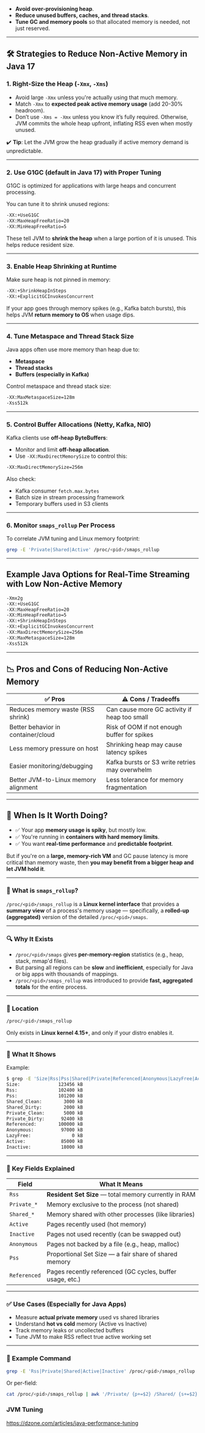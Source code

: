 

* **Avoid over-provisioning heap**.
* **Reduce unused buffers, caches, and thread stacks**.
* **Tune GC and memory pools** so that allocated memory is needed, not just reserved.

---

## 🛠️ Strategies to Reduce Non-Active Memory in Java 17

### 1. **Right-Size the Heap (`-Xmx`, `-Xms`)**

* Avoid large `-Xmx` unless you're actually using that much memory.
* Match `-Xmx` to **expected peak active memory usage** (add 20-30% headroom).
* Don’t use `-Xms = -Xmx` unless you know it’s fully required. Otherwise, JVM commits the whole heap upfront, inflating RSS even when mostly unused.

✔️ **Tip**: Let the JVM grow the heap gradually if active memory demand is unpredictable.

---

### 2. **Use G1GC (default in Java 17) with Proper Tuning**

G1GC is optimized for applications with large heaps and concurrent processing.

You can tune it to shrink unused regions:

```sh
-XX:+UseG1GC
-XX:MaxHeapFreeRatio=20
-XX:MinHeapFreeRatio=5
```

These tell JVM to **shrink the heap** when a large portion of it is unused. This helps reduce resident size.

---

### 3. **Enable Heap Shrinking at Runtime**

Make sure heap is not pinned in memory:

```sh
-XX:+ShrinkHeapInSteps
-XX:+ExplicitGCInvokesConcurrent
```

If your app goes through memory spikes (e.g., Kafka batch bursts), this helps JVM **return memory to OS** when usage dips.

---

### 4. **Tune Metaspace and Thread Stack Size**

Java apps often use more memory than heap due to:

* **Metaspace**
* **Thread stacks**
* **Buffers (especially in Kafka)**

Control metaspace and thread stack size:

```sh
-XX:MaxMetaspaceSize=128m
-Xss512k
```

---

### 5. **Control Buffer Allocations (Netty, Kafka, NIO)**

Kafka clients use **off-heap ByteBuffers**:

* Monitor and limit **off-heap allocation**.
* Use `-XX:MaxDirectMemorySize` to control this:

```sh
-XX:MaxDirectMemorySize=256m
```

Also check:

* Kafka consumer `fetch.max.bytes`
* Batch size in stream processing framework
* Temporary buffers used in S3 clients

---

### 6. **Monitor `smaps_rollup` Per Process**

To correlate JVM tuning and Linux memory footprint:

```bash
grep -E 'Private|Shared|Active' /proc/<pid>/smaps_rollup
```

---

## Example Java Options for Real-Time Streaming with Low Non-Active Memory

```sh
-Xmx2g
-XX:+UseG1GC
-XX:MaxHeapFreeRatio=20
-XX:MinHeapFreeRatio=5
-XX:+ShrinkHeapInSteps
-XX:+ExplicitGCInvokesConcurrent
-XX:MaxDirectMemorySize=256m
-XX:MaxMetaspaceSize=128m
-Xss512k
```

---

## 📉 Pros and Cons of Reducing Non-Active Memory

| ✅ **Pros**                           | ⚠️ **Cons / Tradeoffs**                        |
| ------------------------------------ | ---------------------------------------------- |
| Reduces memory waste (RSS shrink)    | Can cause more GC activity if heap too small   |
| Better behavior in container/cloud   | Risk of OOM if not enough buffer for spikes    |
| Less memory pressure on host         | Shrinking heap may cause latency spikes        |
| Easier monitoring/debugging          | Kafka bursts or S3 write retries may overwhelm |
| Better JVM-to-Linux memory alignment | Less tolerance for memory fragmentation        |

---

## 🧠 When Is It Worth Doing?

* ✅ Your app **memory usage is spiky**, but mostly low.
* ✅ You're running in **containers with hard memory limits**.
* ✅ You want **real-time performance** and **predictable footprint**.

But if you're on a **large, memory-rich VM** and GC pause latency is more critical than memory waste, then **you may benefit from a bigger heap and let JVM hold it**.

---

### 📄 What is `smaps_rollup`?

`/proc/<pid>/smaps_rollup` is a **Linux kernel interface** that provides a **summary view** of a process's memory usage — specifically, a **rolled-up (aggregated)** version of the detailed `/proc/<pid>/smaps`.

---

### 🔍 Why It Exists

* `/proc/<pid>/smaps` gives **per-memory-region** statistics (e.g., heap, stack, mmap'd files).
* But parsing all regions can be **slow** and **inefficient**, especially for Java or big apps with thousands of mappings.
* `/proc/<pid>/smaps_rollup` was introduced to provide **fast, aggregated totals** for the entire process.

---

### 📌 Location

```bash
/proc/<pid>/smaps_rollup
```

Only exists in **Linux kernel 4.15+**, and only if your distro enables it.

---

### 🧠 What It Shows

Example:

```bash
$ grep -E 'Size|Rss|Pss|Shared|Private|Referenced|Anonymous|LazyFree|Active|Inactive' /proc/1234/smaps_rollup
Size:              123456 kB
Rss:               102400 kB
Pss:               101200 kB
Shared_Clean:        3000 kB
Shared_Dirty:        2000 kB
Private_Clean:       5000 kB
Private_Dirty:      92400 kB
Referenced:        100000 kB
Anonymous:          97000 kB
LazyFree:               0 kB
Active:             85000 kB
Inactive:           18000 kB
```

---

### 🔎 Key Fields Explained

| Field        | What It Means                                             |
| ------------ | --------------------------------------------------------- |
| `Rss`        | **Resident Set Size** — total memory currently in RAM     |
| `Private_*`  | Memory exclusive to the process (not shared)              |
| `Shared_*`   | Memory shared with other processes (like libraries)       |
| `Active`     | Pages recently used (hot memory)                          |
| `Inactive`   | Pages not used recently (can be swapped out)              |
| `Anonymous`  | Pages not backed by a file (e.g., heap, malloc)           |
| `Pss`        | Proportional Set Size — a fair share of shared memory     |
| `Referenced` | Pages recently referenced (GC cycles, buffer usage, etc.) |

---

### ✅ Use Cases (Especially for Java Apps)

* Measure **actual private memory** used vs shared libraries
* Understand **hot vs cold** memory (Active vs Inactive)
* Track memory leaks or uncollected buffers
* Tune JVM to make RSS reflect true active working set

---

### 🧪 Example Command

```bash
grep -E 'Rss|Private|Shared|Active|Inactive' /proc/<pid>/smaps_rollup
```

Or per-field:

```bash
cat /proc/<pid>/smaps_rollup | awk '/Private/ {p+=$2} /Shared/ {s+=$2} /Active:/ {a+=$2} END {print "Private:", p, "Shared:", s, "Active:", a}'
```



### JVM Tuning

https://dzone.com/articles/java-performance-tuning

